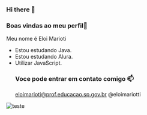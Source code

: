 ### Hi there 👋
### Boas vindas ao meu perfil💙
Meu nome é Eloi Marioti

- Estou estudando Java.
- Estou estudando Alura.
- Utilizar JavaScript.
  ### Voce pode entrar em contato comigo 📫
  eloimarioti@prof.educacao.sp.gov.br
    @eloimariotti



![teste](https://media.tenor.com/Ah56FHxtzJIAAAAM/confused-perplexed.gif)


  
  
  
 


